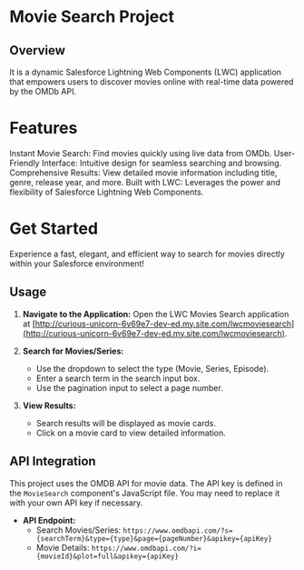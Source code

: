  # Movie Search Project
 
 ## Overview
 It is a dynamic Salesforce Lightning Web Components (LWC) application that empowers users to discover movies online with real-time data powered by the OMDb API.

# Features
Instant Movie Search: Find movies quickly using live data from OMDb.
User-Friendly Interface: Intuitive design for seamless searching and browsing.
Comprehensive Results: View detailed movie information including title, genre, release year, and more.
Built with LWC: Leverages the power and flexibility of Salesforce Lightning Web Components.

# Get Started
Experience a fast, elegant, and efficient way to search for movies directly within your Salesforce environment!

## Usage
1. **Navigate to the Application:**
   Open the LWC Movies Search application at [http://curious-unicorn-6v69e7-dev-ed.my.site.com/lwcmoviesearch](http://curious-unicorn-6v69e7-dev-ed.my.site.com/lwcmoviesearch).

2. **Search for Movies/Series:**
   - Use the dropdown to select the type (Movie, Series, Episode).
   - Enter a search term in the search input box.
   - Use the pagination input to select a page number.

3. **View Results:**
   - Search results will be displayed as movie cards.
   - Click on a movie card to view detailed information.

## API Integration
This project uses the OMDB API for movie data. The API key is defined in the `MovieSearch` component's JavaScript file. You may need to replace it with your own API key if necessary.

- **API Endpoint:**
  - Search Movies/Series: `https://www.omdbapi.com/?s={searchTerm}&type={type}&page={pageNumber}&apikey={apiKey}`
  - Movie Details: `https://www.omdbapi.com/?i={movieId}&plot=full&apikey={apiKey}`
